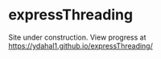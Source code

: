# expressThreading
Site under construction. View progress at https://ydahal1.github.io/expressThreading/
